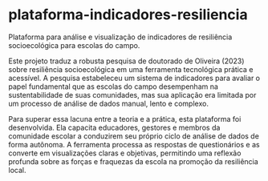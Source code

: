 # plataforma-indicadores-resiliencia
Plataforma para análise e visualização de indicadores de resiliência socioecológica para escolas do campo.

Este projeto traduz a robusta pesquisa de doutorado de Oliveira (2023) sobre resiliência socioecológica em uma ferramenta tecnológica prática e acessível. A pesquisa estabeleceu um sistema de indicadores para avaliar o papel fundamental que as escolas do campo desempenham na sustentabilidade de suas comunidades, mas sua aplicação era limitada por um processo de análise de dados manual, lento e complexo.

Para superar essa lacuna entre a teoria e a prática, esta plataforma foi desenvolvida. Ela capacita educadores, gestores e membros da comunidade escolar a conduzirem seu próprio ciclo de análise de dados de forma autônoma. A ferramenta processa as respostas de questionários e as converte em visualizações claras e objetivas, permitindo uma reflexão profunda sobre as forças e fraquezas da escola na promoção da resiliência local.
